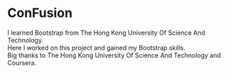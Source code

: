 # ConFusion
I learned Bootstrap from The Hong Kong University Of Science And Technology.<br/>
Here I worked on this project and gained my Bootstrap skills.<br/>
Big thanks to The Hong Kong University Of Science And Technology and Coursera.
